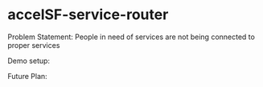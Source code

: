 # accelSF-service-router

Problem Statement: People in need of services are not being connected to proper services

Demo setup:

Future Plan:

